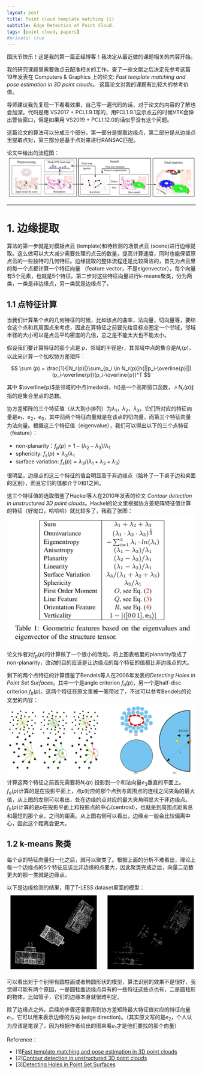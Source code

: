 ```yaml
---
layout: post
title: Point cloud template matching (1)
subtitle: Edge Detection of Point Cloud.
tags: [point cloud, papers]
#private: true
---
```

<head>
    <script src="https://cdn.mathjax.org/mathjax/latest/MathJax.js?config=TeX-AMS-MML_HTMLorMML" type="text/javascript"></script>
    <script type="text/x-mathjax-config">
        MathJax.Hub.Config({
            tex2jax: {
            skipTags: ['script', 'noscript', 'style', 'textarea', 'pre'],
            inlineMath: [['$','$']]
            }
        });
    </script>
</head>

国庆节快乐！这是我的第一篇正经博客！我决定从最近做的课题相关的内容开始。

我的研究课题里需要做点云配准相关的工作，查了一些文献之后决定先参考这篇19年发表在 Computers & Graphics 上的论文: *Fast template matching and pose estimation in 3D point clouds*。 这篇论文对我的课题有比较大的参考价值。

导师建议我先复现一下看看效果，自己写一遍代码的话，对于论文的内容的了解也会加深。代码是用 VS2017 + PCL1.9.1写的，用PCL1.9.1显示点云的时候VTK会弹出警告窗口，但是如果用 VS2019 + PCL1.12.0的话似乎没有这个问题。

这篇论文的算法可以分成三个部分，第一部分是提取边缘点，第二部分是从边缘点里提取点对，第三部分是基于点对来进行RANSAC匹配。

论文中给出的流程图：
<br>
![](../assets/workflow.png)

-------------

# 1. 边缘提取 
算法的第一步就是对模板点云 (template)和待检测的场景点云 (scene)进行边缘提取。这么做可以大大减少需要处理的点云的数量，提高计算速度，同时也能保留原点云的一些独特的几何特征。边缘提取的整体流程还是比较简洁的，首先为点云里的每一个点都计算一个特征向量 （feature vector，不是eigenvector），每个向量有5个元素，也就是5个特征。第二步对这些特征向量进行k-means聚类，分为两类，一类是非边缘点，另一类就是边缘点了。
## 1.1 点特征计算
当我们计算某个点的几何特征的时候，比如该点的曲率，法向量，切向量等，要综合这个点和其周围点来考虑，因此在算特征之前要先给目标点圈定一个邻域，邻域半径的大小可以是点云平均密度的几倍，总之是不能太大也不能太小。

假设我们要计算特征的那个点是 $p$，邻域的半径是$r$，其邻域中点的集合是$N_r(p)$，以此来计算一个加权协方差矩阵：

$$
\sum (p) = \frac{1}{|N_r(p)|}\sum_{p_i \in N_r(p)}h(||p_i-\overline{p}||)(p_i-\overline{p})(p_i-\overline{p})^T
$$

其中 $\overline{p}$是邻域的中点(medoid)，$h()$是一个高斯窗口函数，$\|N_r(p)\|$指的是集合里点的总数。

协方差矩阵的三个特征值（从大到小排列）为$\lambda_1$，$\lambda_2$，$\lambda_3$，它们所对应的特征向量是$e_1$，$e_2$，$e_3$，其中前两个特征向量就是在该点的切向量，而第三个特征向量为法向量。根据这三个特征值（eigenvalue），我们可以得出以下的三个点特征（feature）：

-  non-planarity：$f_p(p)=1-(\lambda_2-\lambda_3)/\lambda_1$
-  sphericity: $f_s(p) = \lambda_3/\lambda_1$
-  surface variation: $f_s(p) = \lambda_3/(\lambda_1 + \lambda_2 + \lambda_3)$
 
很明显，边缘点的这三个特征的值会明显高于非边缘点（脑补了一下桌子边和桌面的区别），而且它们的值都介于0和1之间。

这三个特征值的选取借鉴了Hackel等人在2010年发表的论文 *Contour detection in unstructured 3D point clouds*。Hackel的论文里根据协方差矩阵特征值计算的特征（好拗口，哈哈哈）就比较多了，我截了张图：
<br>
 ![](../assets/pic1_eigenvalue.png)
<br>

论文作者对$f_p(p)$的计算做了一个很小的改动，将上图表格里的planarity改成了non-planarity，改动的目的应该是让边缘点的每个特征的值都比非边缘点的大。


剩下的两个点特征的计算借鉴了Bendels等人在2006年发表的*Detecting Holes in Point Set Surfaces*。其中一个是angle criterion $f_a(p)$，另一个是half-disc criterion $f_h(p)$。这两个特征在原文里被一笔带过了，不过可以参考Bendels的论文里的内容：
<br>
![](../assets/bendels.png)
<br>
计算这两个特征之前首先需要将$N_r(p)$ 投影到一个和法向量$e_3$垂直的平面上。$f_a(p)$计算的是在投影平面上，点$p$对应的那个点到与周围点的连线之间夹角的最大值，从上图的左侧可以看出，处在边缘的点对应的最大夹角明显大于非边缘点。$f_h(p)$计算的是$p$在投影平面上和投影点的中心(centroid)，也就是到周围点距离总和最短的那个点，之间的距离。从上图右侧可以看出，边缘点一般会比较偏离中心，因此这个距离会更大。


## 1.2 k-means 聚类
每个点的特征向量归一化之后，就可以聚类了。根据上面的分析不难看出，理论上每一个边缘点的5个特征应该比非边缘的点要大，因此聚类完成之后，向量二范数更大的那一类就是边缘点。

以下是边缘检测的结果，用了T-LESS dataset里面的模型：
<br>
![](../assets/result.png)
<br>

可以看出对于个别带有圆柱面或者椭圆形状的模型，算法识别的效果不是很好，我觉得可能有两个原因，一是圆柱面边缘点具有的一些特征这些点也有，二是圆柱形的物体，比如管子，它们的边缘本身就很难判定。

除了边缘点之外，后续的步骤还需要用到协方差矩阵最大特征值对应的特征向量$e_1$，它可以用来表示边缘的方向 (edge direction)。（其实原文写的是$e_2$，个人认为应该是笔误了，因为根据作者给出的图来看$e_1$才是他们要找的那个向量）

Reference：

- [1][Fast template matching and pose estimation in 3D point clouds](https://www.sciencedirect.com/science/article/abs/pii/S0097849319300081)
- [2][Contour detection in unstructured 3D point clouds](https://ethz.ch/content/dam/ethz/special-interest/baug/igp/photogrammetry-remote-sensing-dam/documents/pdf/timo-jan-cvpr2016.pdf)
- [3][Detecting Holes in Point Set Surfaces](https://cg.cs.uni-bonn.de/en/publications/paper-details/bendels-2006-detecting/)

